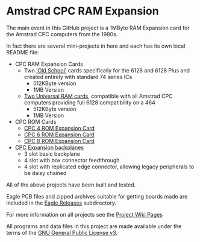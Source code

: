 # Amstrad CPC RAM Expansion

The main event in this GitHub project is a 1MByte RAM Expansion card for the Amstrad CPC computers from the 1980s.

In fact there are several mini-projects in here and each has its own local README file:

  * CPC RAM Expansion Cards
    * Two ['Old School'](https://github.com/revaldinho/cpc_ram_expansion/wiki/'Old-School'-CPC6128-512KB-and-1MB-RAM-Expansion-Cards) cards specifically for the 6128 and 6128 Plus and created entirely with standard 74 series ICs
      * 512KByte version
      * 1MB Version
    * [Two Universal RAM cards](https://github.com/revaldinho/cpc_ram_expansion/wiki/Universal-Amstrad-CPC-RAM-Card), compatible with all Amstrad CPC computers providing full 6128 compatibility on a 464
      * 512KByte version
      * 1MB Version
  * CPC ROM Cards
    * [CPC 4 ROM Expansion Card](https://github.com/revaldinho/cpc_ram_expansion/wiki/CPC-Fourrom-Card )
    * [CPC 6 ROM Expansion Card](https://github.com/revaldinho/cpc_ram_expansion/wiki/CPC-Sixrom-Card )
    * [CPC 8 ROM Expansion Card](https://github.com/revaldinho/cpc_ram_expansion/wiki/CPC-Eightrom-Card )
  * [CPC Expansion backplanes](https://github.com/revaldinho/cpc_ram_expansion/wiki/CPC-Expansion-Backplane)
    * 3 slot basic backplane
    * 4 slot with box connector feedthrough
    * 4 slot with replicated edge connector, allowing legacy peripherals to be daisy chained

All of the above projects have been built and tested.

Eagle PCB files and zipped archives suitable for getting boards made are included in the  [Eagle Releases](https://github.com/revaldinho/cpc_ram_expansion/blob/master/eagle_releases) subdirectory.
    
For more information on all projects see the [Project Wiki Pages](http://www.github.com/revaldinho/cpc_ram_expansion/wiki)

All programs and data files in this project are made available under the terms of the [GNU General Public License v3](https://github.com/revaldinho/cpc_ram_expansion/blob/master/LICENSE).
